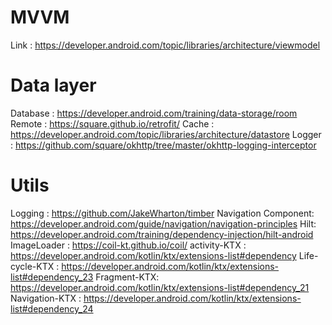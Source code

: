 # MVVM 
Link : https://developer.android.com/topic/libraries/architecture/viewmodel
# Data layer
Database : https://developer.android.com/training/data-storage/room
Remote : https://square.github.io/retrofit/
Cache : https://developer.android.com/topic/libraries/architecture/datastore
Logger : https://github.com/square/okhttp/tree/master/okhttp-logging-interceptor

# Utils
Logging : https://github.com/JakeWharton/timber
Navigation Component: https://developer.android.com/guide/navigation/navigation-principles
Hilt: https://developer.android.com/training/dependency-injection/hilt-android
ImageLoader : https://coil-kt.github.io/coil/
activity-KTX : https://developer.android.com/kotlin/ktx/extensions-list#dependency
Life-cycle-KTX : https://developer.android.com/kotlin/ktx/extensions-list#dependency_23
Fragment-KTX: https://developer.android.com/kotlin/ktx/extensions-list#dependency_21
Navigation-KTX : https://developer.android.com/kotlin/ktx/extensions-list#dependency_24
